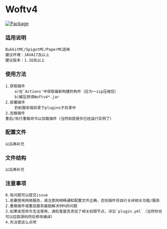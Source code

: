# Woftv4
[![Package](https://github.com/Prly-zero/Woftv4/actions/workflows/maven.yml/badge.svg)](https://github.com/Prly-zero/Woftv4/actions/workflows/maven.yml)
### 适用说明
    BukkitMC/SpigotMC/PaperMC适用
    建议环境：JAVA17及以上
    建议版本：1.16及以上
### 使用方法
    1.获取插件
        a)在`Actions'中获取最新构建的构件（应为一zip压缩包）
        b)解压获得Woftv4*.jar
    2.部署插件
        扔到服务端目录下plugins子目录中
    3.加载插件
    重启/执行重载命令以加载插件（当然前提是你已经运行实例了）
### 配置文件
    以后再补充
### 文件结构
    以后再补充
### 注意事项
    0.有问题可以提交issue
    1.若要使用网络服务，请注意网络畅通和配置文件正确，否则插件将自行关闭相关功能/服务
    2.重载插件或重启服务器能解决99%的问题
    3.如果发现命令无法使用，请检查是否添加了相关权限节点，详见`plugin.yml`（当然你也可以拉取源码然后修改编译）
    4.先注意这么点吧
